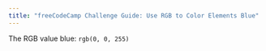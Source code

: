```yaml
---
title: "freeCodeCamp Challenge Guide: Use RGB to Color Elements Blue"
---
```


The RGB value blue: `rgb(0, 0, 255)`
